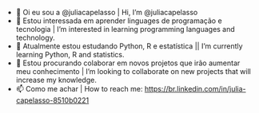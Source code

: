 - 👋 Oi eu sou a @juliacapelasso | Hi, I’m @juliacapelasso
- 👀 Estou interessada em aprender linguages de programação e tecnologia | I’m interested in learning programming languages and technology.
- 🌱 Atualmente estou estudando Python, R e estatística || I’m currently learning Python, R and statistics.
- 💞️ Estou procurando colaborar em novos projetos que irão aumentar meu conhecimento | I’m looking to collaborate on new projects that will increase my knowledge.
- 📫 Como me achar | How to reach me: https://br.linkedin.com/in/julia-capelasso-8510b0221
 
<!---
juliacapelasso/juliacapelasso is a ✨ special ✨ repository because its `README.md` (this file) appears on your GitHub profile.
You can click the Preview link to take a look at your changes.
--->
